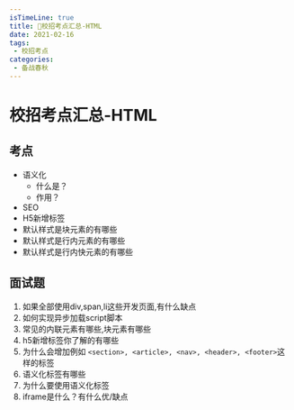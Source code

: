 ```yaml
---
isTimeLine: true
title: 🚀校招考点汇总-HTML
date: 2021-02-16
tags:
 - 校招考点
categories:
 - 备战春秋
---
```

# 校招考点汇总-HTML

## 考点
* 语义化
  * 什么是？
  * 作用？
* SEO
* H5新增标签
* 默认样式是块元素的有哪些
* 默认样式是行内元素的有哪些
* 默认样式是行内快元素的有哪些

## 面试题
1. 如果全部使用div,span,li这些开发页面,有什么缺点
2. 如何实现异步加载script脚本
3. 常见的内联元素有哪些,块元素有哪些
4. h5新增标签你了解的有哪些
5. 为什么会增加例如 `<section>, <article>, <nav>, <header>, <footer>`这样的标签
6. 语义化标签有哪些
7. 为什么要使用语义化标签
8. iframe是什么？有什么优/缺点

<comment/>